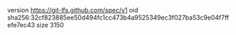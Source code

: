 version https://git-lfs.github.com/spec/v1
oid sha256:32cf823885ee50d494fc1cc473b4a9525349ec3f027ba53c9e04f7ffefe7ec43
size 3150
